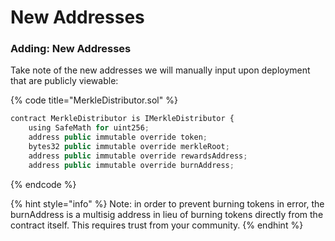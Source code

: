 # New Addresses

### Adding: New Addresses

Take note of the new addresses we will manually input upon deployment that are publicly viewable:

{% code title="MerkleDistributor.sol" %}
```javascript
contract MerkleDistributor is IMerkleDistributor {
    using SafeMath for uint256;
    address public immutable override token;
    bytes32 public immutable override merkleRoot;
    address public immutable override rewardsAddress;
    address public immutable override burnAddress;
```
{% endcode %}

{% hint style="info" %}
 Note: in order to prevent burning tokens in error, the burnAddress is a multisig address in lieu of  burning tokens directly from the contract itself. This requires trust from your community.
{% endhint %}

### 

